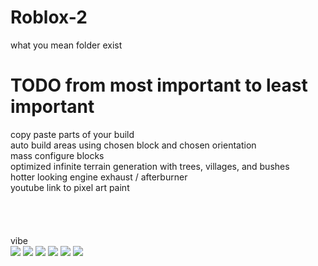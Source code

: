 # Roblox-2
what you mean folder exist
# TODO from most important to least important
copy paste parts of your build\
auto build areas using chosen block and chosen orientation\
mass configure blocks\
optimized infinite terrain generation with trees, villages, and bushes\
hotter looking engine exhaust / afterburner\
youtube link to pixel art paint\
\
\
\
\
vibe\
![](https://i.gyazo.com/9338e9fb6a4085972c838adac376b49e.gif)
![](https://i.gyazo.com/a7177398dca0ba95be3f51343bf01ea4.gif)
![](https://i.gyazo.com/ce899109f072653ae49400723c48e94a.gif)
![](https://i.gyazo.com/9e4e7fe00a35bfd368ffae1351e8a9c7.gif)
![](https://i.gyazo.com/737cbcfce432bc6f5e5d04643a9080b1.gif)
![](https://cdn.discordapp.com/attachments/855238594843508756/875010075478065242/image0.png)


